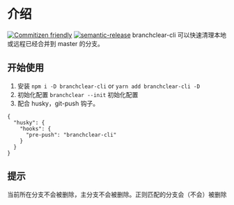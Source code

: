 # 介绍

[![Commitizen friendly](https://img.shields.io/badge/commitizen-friendly-brightgreen.svg)](http://commitizen.github.io/cz-cli/) [![semantic-release](https://img.shields.io/badge/%20%20%F0%9F%93%A6%F0%9F%9A%80-semantic--release-e10079.svg)](https://github.com/semantic-release/semantic-release)
branchclear-cli 可以快速清理本地或远程已经合并到 master 的分支。

## 开始使用

1. 安装
   `npm i -D branchclear-cli` or `yarn add branchclear-cli -D`
2. 初始化配置
   `branchclear --init` 初始化配置
3. 配合 husky，git-push 钩子。

```
{
  "husky": {
    "hooks": {
      "pre-push": "branchclear-cli"
    }
  }
}
```

## 提示

当前所在分支不会被删除，主分支不会被删除。正则匹配的分支会（不会）被删除
